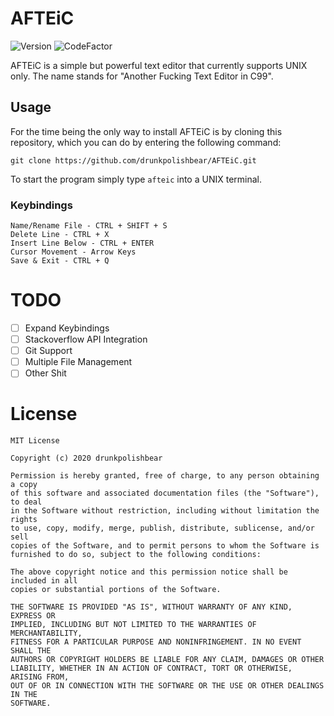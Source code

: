 # AFTEiC
![Version](https://img.shields.io/badge/version-0.0.1-blue)
![CodeFactor](https://www.codefactor.io/repository/github/drunkpolishbear/afteic/badge)

AFTEiC is a simple but powerful text editor that currently supports UNIX only. The name stands for "Another Fucking Text Editor in C99".
## Usage
For the time being the only way to install AFTEiC is by cloning this repository, which you can do by entering the following command:
```
git clone https://github.com/drunkpolishbear/AFTEiC.git
```
To start the program simply type `afteic` into a UNIX terminal.
### Keybindings
```
Name/Rename File - CTRL + SHIFT + S
Delete Line - CTRL + X
Insert Line Below - CTRL + ENTER
Cursor Movement - Arrow Keys
Save & Exit - CTRL + Q
```

# TODO
- [ ] Expand Keybindings
- [ ] Stackoverflow API Integration
- [ ] Git Support
- [ ] Multiple File Management
- [ ] Other Shit
# License
```
MIT License

Copyright (c) 2020 drunkpolishbear

Permission is hereby granted, free of charge, to any person obtaining a copy
of this software and associated documentation files (the "Software"), to deal
in the Software without restriction, including without limitation the rights
to use, copy, modify, merge, publish, distribute, sublicense, and/or sell
copies of the Software, and to permit persons to whom the Software is
furnished to do so, subject to the following conditions:

The above copyright notice and this permission notice shall be included in all
copies or substantial portions of the Software.

THE SOFTWARE IS PROVIDED "AS IS", WITHOUT WARRANTY OF ANY KIND, EXPRESS OR
IMPLIED, INCLUDING BUT NOT LIMITED TO THE WARRANTIES OF MERCHANTABILITY,
FITNESS FOR A PARTICULAR PURPOSE AND NONINFRINGEMENT. IN NO EVENT SHALL THE
AUTHORS OR COPYRIGHT HOLDERS BE LIABLE FOR ANY CLAIM, DAMAGES OR OTHER
LIABILITY, WHETHER IN AN ACTION OF CONTRACT, TORT OR OTHERWISE, ARISING FROM,
OUT OF OR IN CONNECTION WITH THE SOFTWARE OR THE USE OR OTHER DEALINGS IN THE
SOFTWARE.
